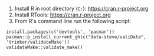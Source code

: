 1. Install R in root directory (`C:`): https://cran.r-project.org
2. Install RTools: https://cran.r-project.org
3. From R's command line run the following script:

```
install.packages(c('devtools', 'pacman'))
pacman::p_install_current_gh(c("data-steve/valiData", 'trinker/validateMake'))
validateMake::validate_make()
```
